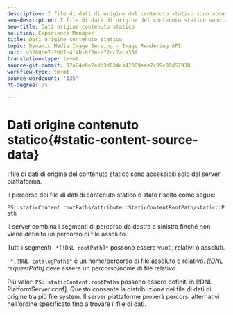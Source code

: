 ```yaml
---
description: I file di dati di origine del contenuto statico sono accessibili solo dal server piattaforma.
seo-description: I file di dati di origine del contenuto statico sono accessibili solo dal server piattaforma.
seo-title: Dati origine contenuto statico
solution: Experience Manager
title: Dati origine contenuto statico
topic: Dynamic Media Image Serving - Image Rendering API
uuid: a3280ce7-20d7-4f4b-bf3e-e77cc7aca35f
translation-type: tm+mt
source-git-commit: 97a84e8e7edd3d834ca42069eae7c09c00d57938
workflow-type: tm+mt
source-wordcount: '135'
ht-degree: 0%

---
```



# Dati origine contenuto statico{#static-content-source-data}

I file di dati di origine del contenuto statico sono accessibili solo dal server piattaforma.

Il percorso dei file di dati di contenuto statico è stato risolto come segue:

`PS::staticContent.rootPaths/attribute::StaticContentRootPath/static::Path`

Il server combina i segmenti di percorso da destra a sinistra finché non viene definito un percorso di file assoluto.

Tutti i segmenti ` *[!DNL rootPath]*` possono essere vuoti, relativi o assoluti.

` *[!DNL catalogPath]*` è un nome/percorso di file assoluto o relativo. *[!DNL requestPath]* deve essere un percorso/nome di file relativo.

Più valori `PS::staticContent.rootPaths` possono essere definiti in [!DNL PlatformServer.conf]. Questo consente la distribuzione dei file di dati di origine tra più file system. Il server piattaforme proverà percorsi alternativi nell&#39;ordine specificato fino a trovare il file di dati.

